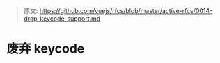 > 原文: https://github.com/vuejs/rfcs/blob/master/active-rfcs/0014-drop-keycode-support.md
# 废弃 keycode